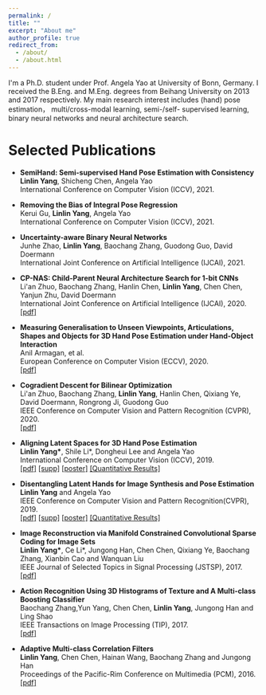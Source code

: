 ```yaml
---
permalink: /
title: ""
excerpt: "About me"
author_profile: true
redirect_from: 
  - /about/
  - /about.html
---
```


I'm a Ph.D. student under Prof. Angela Yao at University of Bonn, Germany. I received the B.Eng. and M.Eng. degrees from Beihang University on 2013 and 2017 respectively. My main research interest includes (hand) pose estimation， multi/cross-modal learning, semi-/self- supervised learning,  binary neural networks and neural architecture search.

# Selected Publications
- **SemiHand: Semi-supervised Hand Pose Estimation with Consistency**  
  **Linlin Yang**, Shicheng Chen, Angela Yao  
  International Conference on Computer Vision (ICCV), 2021. 

- **Removing the Bias of Integral Pose Regression**  
  Kerui Gu, **Linlin Yang**, Angela Yao  
  International Conference on Computer Vision (ICCV), 2021. 

- **Uncertainty-aware Binary Neural Networks**  
  Junhe Zhao, **Linlin Yang**,  Baochang Zhang, Guodong Guo, David Doermann  
  International Joint Conference on Artificial Intelligence (IJCAI), 2021. 

- **CP-NAS: Child-Parent Neural Architecture Search for 1-bit CNNs**  
  Li'an Zhuo, Baochang Zhang, Hanlin Chen, **Linlin Yang**, Chen Chen, Yanjun Zhu, David Doermann  
  International Joint Conference on Artificial Intelligence (IJCAI), 2020.  
  [[pdf]](https://arxiv.org/pdf/2005.00057.pdf)
  
- **Measuring Generalisation to Unseen Viewpoints, Articulations, Shapes and Objects for 3D Hand Pose Estimation under Hand-Object Interaction**  
  Anil Armagan, et al.  
  European Conference on Computer Vision (ECCV), 2020.  
  [[pdf]](https://arxiv.org/pdf/2003.13764.pdf)

- **Cogradient Descent for Bilinear Optimization**  
  Li'an Zhuo, Baochang Zhang, **Linlin Yang**, Hanlin Chen, Qixiang Ye, David Doermann, Rongrong Ji, Guodong Guo  
  IEEE Conference on Computer Vision and Pattern Recognition (CVPR), 2020.  
  [[pdf]](http://openaccess.thecvf.com/content_CVPR_2020/papers/Zhuo_Cogradient_Descent_for_Bilinear_Optimization_CVPR_2020_paper.pdf)  

- **Aligning Latent Spaces for 3D Hand Pose Estimation**  
  **Linlin Yang\***, Shile Li*, Dongheui Lee and Angela Yao  
  International Conference on Computer Vision (ICCV), 2019.  
[[pdf]](http://openaccess.thecvf.com/content_ICCV_2019/papers/Yang_Aligning_Latent_Spaces_for_3D_Hand_Pose_Estimation_ICCV_2019_paper.pdf)  [[supp]](http://openaccess.thecvf.com/content_ICCV_2019/supplemental/Yang_Aligning_Latent_Spaces_ICCV_2019_supplemental.pdf)  [[poster]](https://www.mu4yang.com/files/posters/iccv19_poster_aligning.pdf) [[Quantitative Results]](https://www.mu4yang.com/files/data/AUC_Aligning.txt) 

- **Disentangling Latent Hands for Image Synthesis and Pose Estimation**  
  **Linlin Yang** and Angela Yao  
  IEEE Conference on Computer Vision and Pattern Recognition(CVPR), 2019.   
  [[pdf]](http://openaccess.thecvf.com/content_CVPR_2019/papers/Yang_Disentangling_Latent_Hands_for_Image_Synthesis_and_Pose_Estimation_CVPR_2019_paper.pdf)  [[supp]](http://openaccess.thecvf.com/content_CVPR_2019/supplemental/Yang_Disentangling_Latent_Hands_CVPR_2019_supplemental.pdf) [[poster]](https://www.mu4yang.com/files/posters/cvpr19_poster_dVAE.pdf) [[Quantitative Results]](https://www.mu4yang.com/files/data/AUC_Disentangling.txt)

- **Image Reconstruction via Manifold Constrained Convolutional Sparse Coding for Image Sets**  
  **Linlin Yang\***, Ce Li*, Jungong Han, Chen Chen, Qixiang Ye, Baochang Zhang, Xianbin Cao and Wanquan Liu  
  IEEE Journal of Selected Topics in Signal Processing (JSTSP), 2017.  
  [[pdf]](https://www.mu4yang.com/files/papers/Image%20Reconstruction%20via%20Manifold%20Constrained%20Convolutional%20Sparse%20Coding%20for%20Image%20Sets.pdf)

- **Action Recognition Using 3D Histograms of Texture and A Multi-class Boosting Classifier**  
  Baochang Zhang,Yun Yang, Chen Chen, **Linlin Yang**, Jungong Han and Ling Shao  
  IEEE Transactions on Image Processing (TIP), 2017.  
  [[pdf]](https://www.mu4yang.com/files/papers/Action%20Recognition%20Using%203D%20Histograms%20of%20Texture%20and%20A%20Multi-class%20Boosting%20Classifier.pdf)

- **Adaptive Multi-class Correlation Filters**  
  **Linlin Yang**, Chen Chen, Hainan Wang, Baochang Zhang and Jungong Han  
  Proceedings of the Pacific-Rim Conference on Multimedia (PCM), 2016.  
  [[pdf]](https://www.mu4yang.com/files/papers/Adaptive%20Multi-class%20Correlation%20Filters.pdf)

